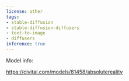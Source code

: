 ```yaml
---
license: other
tags:
- stable-diffusion
- stable-diffusion-diffusers
- text-to-image
- diffusers
inference: true
---
```

Model info:

https://civitai.com/models/81458/absolutereality
